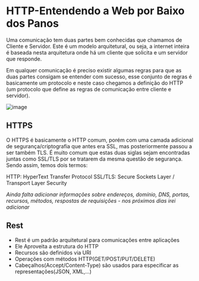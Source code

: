 # HTTP-Entendendo a Web por Baixo dos Panos

Uma comunicação tem duas partes bem conhecidas que chamamos de Cliente e Servidor. Este é um modelo arquitetural, ou seja, a internet inteira é baseada nesta arquitetura onde há um cliente que solicita e um servidor que responde.

Em qualquer comunicação é preciso existir algumas regras para que as duas partes consigam se entender com sucesso, esse conjunto de regras é basicamente um protocolo e neste caso chegamos a definição do HTTP (um protocolo que define as regras de comunicação entre cliente e servidor).

![image](https://user-images.githubusercontent.com/50181268/177465714-133156e9-5fe7-4e7a-926d-88d09d9d3921.png)

## HTTPS

O HTTPS é basicamente o HTTP comum, porém com uma camada adicional de segurança/criptografia que antes era SSL, mas posteriormente passou a ser também TLS. É muito comum que estas duas siglas sejam encontradas juntas como SSL/TLS por se tratarem da mesma questão de segurança. Sendo assim, temos dois termos:

HTTP: HyperText Transfer Protocol
SSL/TLS: Secure Sockets Layer / Transport Layer Security

*Ainda falta adicionar informações sobre endereços, domínio, DNS, portas, recursos, métodos, respostas de requisições - nos próximos dias irei adicionar*
## Rest
- Rest é um padrão arquitetural para comunicaçôes entre aplicações
- Ele Aproveita a estrutura do HTTP
- Recursos são definidos via URI
- Operações com métodos HTTP(GET/POST/PUT/DELETE)
- Cabeçalhos(Accept/Content-Type) são usados para especificar as representações(JSON, XML,...)
